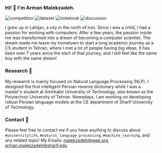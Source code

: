 ### Hi! 👋 I'm Arman Malekzadeh.

![competition](https://road-to-kaggle-grandmaster.vercel.app/api/badges/{malekzadeharman}/competition/light)
![dataset](https://road-to-kaggle-grandmaster.vercel.app/api/badges/{malekzadeharman}/dataset/light)
![notebook](https://road-to-kaggle-grandmaster.vercel.app/api/badges/{malekzadeharman}/notebook/light)
![discussion](https://road-to-kaggle-grandmaster.vercel.app/api/badges/{malekzadeharman}/discussion/light)


I grew up in Lahijan, a city in the north of Iran. Since I was a child, I had a passion for working with computers. After a few years, the passion inside me was transformed into a dream of becoming a computer scientist. The dream made me leave my hometown to start a long academic journey as a CS student in Tehran, where I met a lot of people having big ideas. It has been over 7 years since the start of that journey, and I still feel like the same boy with the same dream!

### Research 🔭

My research is mainly focused on Natural Language Processing (NLP). I designed the first intelligent Persian reverse dictionary while I was a master's student at Amirkabir University of Technology, also known as the Polytechnic University of Tehran. Nowadays, I am working on developing robust Persian language models at the CE department of Sharif University of Technology.

### Contact :email:

Please feel free to contact me if you have anything to discuss about `#universitylife`, `#natural_language_processing`, `#machine_learning`, and any related topic!
My Emails: malekzadeh@ieee.org, arman.malekzadeh@sharif.edu

<!--
**arm-on/arm-on** is a ✨ _special_ ✨ repository because its `README.md` (this file) appears on your GitHub profile.

Here are some ideas to get you started:

- 🔭 I’m currently working on ...
- 🌱 I’m currently learning ...
- 👯 I’m looking to collaborate on ...
- 🤔 I’m looking for help with ...
- 💬 Ask me about ...
- 📫 How to reach me: ...
- 😄 Pronouns: ...
- ⚡ Fun fact: ...
-->
